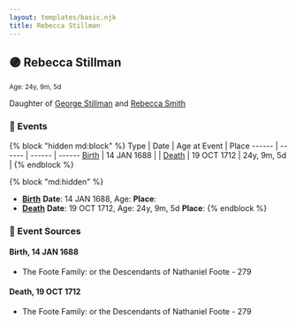 ```yaml
---
layout: templates/basic.njk
title: Rebecca Stillman
---
```

## 🟣 Rebecca Stillman
<small>Age: 24y, 9m, 5d</small>

Daughter of [George Stillman](/people/6/67040632) and [Rebecca Smith](/people/7/76162584)

### 📆 Events

{% block "hidden md:block" %}
Type | Date | Age at Event | Place
------ | ------ | ------ | ------
[Birth](#event-event-2) | 14 JAN 1688 |  |
[Death](#event-event-3) | 19 OCT 1712 | 24y, 9m, 5d |
{% endblock %}

{% block "md:hidden" %}
- **[Birth](#event-event-2)**
**Date**: 14 JAN 1688, Age:
**Place**:
- **[Death](#event-event-3)**
**Date**: 19 OCT 1712, Age: 24y, 9m, 5d
**Place**:
{% endblock %}

### 📰 Event Sources

#### <a id="event-event-2"></a> Birth, 14 JAN 1688
* The Foote Family: or the Descendants of Nathaniel Foote  - 279

#### <a id="event-event-3"></a> Death, 19 OCT 1712
* The Foote Family: or the Descendants of Nathaniel Foote  - 279